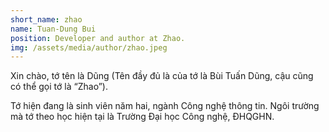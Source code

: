 ```yaml
---
short_name: zhao
name: Tuan-Dung Bui
position: Developer and author at Zhao.
img: /assets/media/author/zhao.jpeg
---
```

Xin chào, tớ tên là Dũng (Tên đầy đủ là của tớ là Bùi Tuấn Dũng, cậu cũng có thể gọi tớ là “Zhao”).

Tớ hiện đang là sinh viên năm hai, ngành Công nghệ thông tin. Ngôi trường mà tớ theo học hiện tại là Trường Đại học Công nghệ, ĐHQGHN.